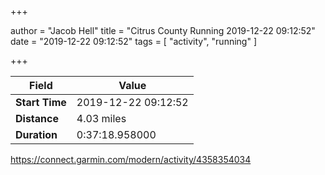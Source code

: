 +++

author = "Jacob Hell"
title = "Citrus County Running 2019-12-22 09:12:52"
date = "2019-12-22 09:12:52"
tags = [
    "activity", "running"
]

+++

<!--more-->

|Field  |Value  |
|--- | --- |
|**Start Time**|2019-12-22 09:12:52|
|**Distance**|4.03 miles|
|**Duration**|0:37:18.958000|

https://connect.garmin.com/modern/activity/4358354034